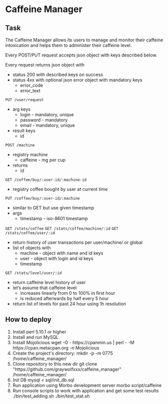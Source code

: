 # Caffeine Manager


## Task
The Caffeine Manager allows its users to manage and monitor their caffeine intoxication and helps them to administer their caffeine level. 

Every POST/PUT request accepts json object with keys described below.

Every request returns json object with
<ul>
    <li>status 200 with described keys on success</li>
    <li>status 4xx with optional json error object with mandatory keys
        <ul>
            <li>error_code</li>
            <li>error_text</li>
         </ul>
    </li>
</ul>

`PUT /user/request`
<ul>
    <li>arg keys
        <ul>
            <li>login - mandatory, unique</li>
            <li>password - mandatory</li>
            <li>email - mandatory, unique</li>
         </ul>
    </li>
    <li>result keys
        <ul>
            <li>id</li>
         </ul>
    </li>
</ul>

`POST /machine`
<ul>
    <li>registry machine
        <ul>
            <liname></li>
            <li>caffeine - mg per cup</li>
         </ul>
    </li>
    <li>returns
        <ul>
            <li>id</li>
         </ul>
    </li>
</ul>

`GET /coffee/buy/:user-id/:machine-id`
<ul>
    <li>registry coffee bought by user at current time</li>
</ul>

`PUT /coffee/buy/:user-id/:machine`
<ul>
    <li>similar to GET but use given timestamp</li>
    <li>args
        <ul>
            <li>timestamp - iso-8601 timestamp</li>
         </ul>
    </li>
</ul>

`GET /stats/coffee`
`GET /stats/coffee/machine/:id`
`GET /stats/coffee/user/:id`
<ul>
    <li>return history of user transactions per user/machine/ or global</li>
    <li>list of objects with
        <ul>
            <li>machine - object with name and id keys</li>
            <li>user - object with login and id keys</li>
            <li>timestamp</li>
         </ul>
    </li>
</ul>

`GET /stats/level/user/:id`
<ul>
    <li>return caffeine level history of user</li>
    <li>let’s assume that caffeine level
        <ul>
            <li>increases linearly from 0 to 100% in first hour</li>
            <li>is reduced afterwards by half every 5 hour</li>
         </ul>
    </li>
    <li>return list of levels for past 24 hour using 1h resolution</li>
</ul>


## How to deploy

<ol>
    <li>Install perl 5.10.1 or higher</li>
    <li>Install and run MySQL</li>
    <li>Install Mojolicious
        wget -O - https://cpanmin.us | perl - -M https://cpan.metacpan.org -n Mojolicious
    </li>
    <li>Create the project's directory:
        mkdir -p -m 0775 /home/caffeine_manager/
    </li>
    <li>Clone repository to this new dir
        git clone "https://github.com/graywolfxxx/caffeine_manager" /home/caffeine_manager/
    </li>
    <li>Init DB
        mysql < sql/init_db.sql
    </li>
    <li>Run application using Morbo development server
        morbo script/caffeine
    </li>
    <li>Run console scripts to work with application and get some test results
        ./bin/test_adding.sh
        ./bin/test_stat.sh
    </li>
</ol>
